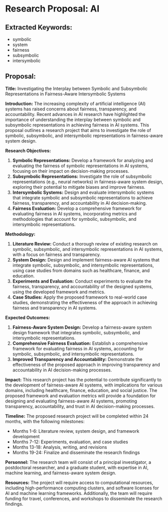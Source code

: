 # Research Proposal: AI

## Extracted Keywords:
- symbolic
- system
- fairness
- subsymbolic
- intersymbolic

## Proposal:
**Title:** Investigating the Interplay between Symbolic and Subsymbolic Representations in Fairness-Aware Intersymbolic Systems

**Introduction:**
The increasing complexity of artificial intelligence (AI) systems has raised concerns about fairness, transparency, and accountability. Recent advances in AI research have highlighted the importance of understanding the interplay between symbolic and subsymbolic representations in achieving fairness in AI systems. This proposal outlines a research project that aims to investigate the role of symbolic, subsymbolic, and intersymbolic representations in fairness-aware system design.

**Research Objectives:**

1. **Symbolic Representations:** Develop a framework for analyzing and evaluating the fairness of symbolic representations in AI systems, focusing on their impact on decision-making processes.
2. **Subsymbolic Representations:** Investigate the role of subsymbolic representations (e.g., neural networks) in fairness-aware system design, exploring their potential to mitigate biases and improve fairness.
3. **Intersymbolic Systems:** Design and evaluate intersymbolic systems that integrate symbolic and subsymbolic representations to achieve fairness, transparency, and accountability in AI decision-making.
4. **Fairness Evaluation:** Develop a comprehensive framework for evaluating fairness in AI systems, incorporating metrics and methodologies that account for symbolic, subsymbolic, and intersymbolic representations.

**Methodology:**

1. **Literature Review:** Conduct a thorough review of existing research on symbolic, subsymbolic, and intersymbolic representations in AI systems, with a focus on fairness and transparency.
2. **System Design:** Design and implement fairness-aware AI systems that integrate symbolic, subsymbolic, and intersymbolic representations, using case studies from domains such as healthcare, finance, and education.
3. **Experiments and Evaluation:** Conduct experiments to evaluate the fairness, transparency, and accountability of the designed systems, using the developed framework and metrics.
4. **Case Studies:** Apply the proposed framework to real-world case studies, demonstrating the effectiveness of the approach in achieving fairness and transparency in AI systems.

**Expected Outcomes:**

1. **Fairness-Aware System Design:** Develop a fairness-aware system design framework that integrates symbolic, subsymbolic, and intersymbolic representations.
2. **Comprehensive Fairness Evaluation:** Establish a comprehensive framework for evaluating fairness in AI systems, accounting for symbolic, subsymbolic, and intersymbolic representations.
3. **Improved Transparency and Accountability:** Demonstrate the effectiveness of the proposed approach in improving transparency and accountability in AI decision-making processes.

**Impact:**
This research project has the potential to contribute significantly to the development of fairness-aware AI systems, with implications for various domains, including healthcare, finance, education, and social justice. The proposed framework and evaluation metrics will provide a foundation for designing and evaluating fairness-aware AI systems, promoting transparency, accountability, and trust in AI decision-making processes.

**Timeline:**
The proposed research project will be completed within 24 months, with the following milestones:

* Months 1-6: Literature review, system design, and framework development
* Months 7-12: Experiments, evaluation, and case studies
* Months 13-18: Analysis, writing, and revisions
* Months 19-24: Finalize and disseminate the research findings

**Personnel:**
The research team will consist of a principal investigator, a postdoctoral researcher, and a graduate student, with expertise in AI, machine learning, and fairness-aware system design.

**Resources:**
The project will require access to computational resources, including high-performance computing clusters, and software licenses for AI and machine learning frameworks. Additionally, the team will require funding for travel, conferences, and workshops to disseminate the research findings.